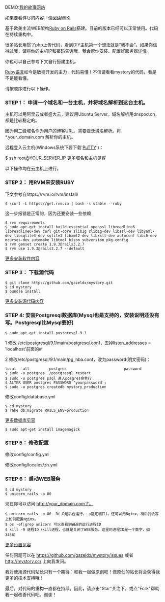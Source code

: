 DEMO:[我的故事网站](http://mystory.cc/)

如果要看详尽的内容，请[阅读WIKI](https://github.com/gazeldx/mystory/wiki/)

基于欧美主流WEB架构[Ruby on Rails](http//rubyonrails.org/)搭建。目前的版本已经可以正常使用。代码在持续重构中。

很多站长用惯了php上传代码，看到DIY主机第一个想法就是“我不会”。如果你信得过我，请将你的主机IP和密码告诉我，我会帮你安装、配置好服务器[详情](https://github.com/gazeldx/mystory/wiki/Install-host)。

你也可以自己参考下文自行搭建主机。

[Ruby语言](http://www.ruby-lang.org/en/ )如今是敏捷开发的主力，代码易懂！不信请看看mystory的代码，看是不是能看懂。

请按顺序进行以下操作。

### STEP 1： 申请一个域名和一台主机，并将域名解析到这台主机。
主机可以用阿里云或者盛大云，建议用Ubuntu Server。域名解析用dnspod.cn，都是比较稳定的。

因为用二级域名作为用户的博客URL，需要做泛域名解析。将 *.your_domain.com 解析你的主机。

远程登入云主机(Windows系统下要下载'[PuTTY](http://www.chiark.greenend.org.uk/~sgtatham/putty/download.html/ )')：

$ ssh root@YOUR_SERVER_IP
[更多域名和主机见容](https://github.com/gazeldx/mystory/wiki/Domain-And-Host)

以下操作均在云主机上进行。

### STEP 2： 用RVM来安装RUBY
下文参考自https://rvm.io/rvm/install/

    $ \curl -L https://get.rvm.io | bash -s stable --ruby
这一步报错是正常的，因为还要安装一些依赖

    $ rvm requirements
    $ sudo apt-get install build-essential openssl libreadline6 libreadline6-dev curl git-core zlib1g zlib1g-dev libssl-dev libyaml-dev libsqlite3-dev sqlite3 libxml2-dev libxslt-dev autoconf libc6-dev ncurses-dev automake libtool bison subversion pkg-config
    $ rvm gemset create 1.9.3@rails3.2.7
    $ rvm use 1.9.3@rails3.2.7 --default
[更多安装软件内容](https://github.com/gazeldx/mystory/wiki/Software)
### STEP 3： 下载源代码
    $ git clone http://github.com/gazeldx/mystory.git
    $ cd mystory
    $ bundle install
[更多安装源代码内容](https://github.com/gazeldx/mystory/wiki/Source-code)
### STEP 4: 安装Postgresql数据库(Mysql也是支持的，安装说明还没有写。Postgresql比Mysql要好)
    $ sudo apt-get install postgresql-9.1
1 修改 /etc/postgresql/9.1/main/postgresql.conf，去掉listen_addresses = 'localhost'前面的#

2 修改/etc/postgresql/9.1/main/pg_hba.conf，改为password(明文密码)：

    local   all         postgres                          password
    $ sudo -u postgres ./postgresql restart
    $ sudo -u postgres psql 进入posgres命令行
    $ ALTER USER postgres PASSWORD 'yourpassword';
    $ sudo -u postgres createdb mystory_production
修改config/database.yml

    $ cd mystory
    $ rake db:migrate RAILS_ENV=production
[更多数据库见容](https://github.com/gazeldx/mystory/wiki/Postresql)

    $ sudo apt-get install imagemagick

### STEP 5： 修改配置
修改config/config.yml

修改config/locales/zh.yml

### STEP 6： 启动WEB服务
    $ cd mystory
    $ unicorn_rails -p 80
现在你可以访问 http://your_domain.com了。

    $ unicorn_rails -p 80 -D(-D是后台运行，-p指定端口)。还可以用Nginx，稍后我会写上如何配置Nginx。
    $ ps -ef|grep unicorn 可以查看到WEB的运行进程ID
    $ kill -9 进程ID（kill进程，也就是关闭了WEB服务。这里的进程ID是一个数字，如3456）

[更多设置见容](https://github.com/gazeldx/mystory/wiki/Settings)

任何问题可以在 https://github.com/gazeldx/mystory/issues 或者 http://mystory.cc/ 上向我发问。

我对使用源代码站长只有一个期待：和我一起做原创吧！做原创的站长将会获得我更多的技术支持哦！

最后，对代码的重构一直都在持续。因此，请点击"Star"关注下，或点"Fork"帮助我一起改善代码吧。谢谢！
